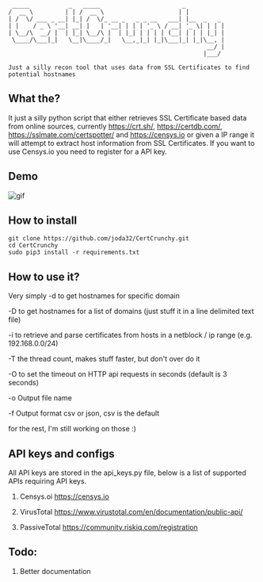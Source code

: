 ```  
 _____           _   _____                       _
/  __ \         | | /  __ \                     | |
| /  \/ ___ _ __| |_| /  \/_ __ _   _ _ __   ___| |__  _   _
| |    / _ \ '__| __| |   | '__| | | | '_ \ / __| '_ \| | | |
| \__/\  __/ |  | |_| \__/\ |  | |_| | | | | (__| | | | |_| |
 \____/\___|_|   \__|\____/_|   \__,_|_| |_|\___|_| |_|\__, |
                                                        __/ |
                                                       |___/

Just a silly recon tool that uses data from SSL Certificates to find potential hostnames
```

## What the?
It just a silly python script that either retrieves SSL Certificate based data from online sources,
currently https://crt.sh/, https://certdb.com/, https://sslmate.com/certspotter/ and https://censys.io or given a IP range it will attempt to extract host information from SSL Certificates.
If you want to use Censys.io you need to register for a API key.

## Demo
![gif](https://i.imgur.com/fsZFflZ.gif)

## How to install
```
git clone https://github.com/joda32/CertCrunchy.git
cd CertCrunchy
sudo pip3 install -r requirements.txt
```

## How to use it?
Very simply
-d to get hostnames for specific domain

-D to get hostnames for a list of domains (just stuff it in a line delimited text file)  

-i to retrieve and parse certificates from hosts in a netblock / ip range (e.g. 192.168.0.0/24) 

-T the thread count, makes stuff faster, but don't over do it

-O to set the timeout on HTTP api requests in seconds (default is 3 seconds)

-o Output file name

-f Output format csv or json, csv is the default

for the rest, I'm still working on those :)

## API keys and configs
All API keys are stored in the api_keys.py file, below is a list of supported APIs requiring API keys.

1. Censys.oi https://censys.io

2. VirusTotal https://www.virustotal.com/en/documentation/public-api/

3. PassiveTotal https://community.riskiq.com/registration

## Todo:
1. Better documentation
